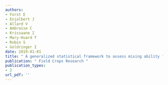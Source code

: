 ```yaml
---
authors: 
- Forst E 
- Enjalbert J 
- Allard V 
- Ambroise C 
- Krissaane I 
- Mary-Huard T 
- Robin S 
- Goldringer I 
date: 2019-01-01
title: " A generalized statistical framework to assess mixing ability from incomplete mixing designs using binary or higher order variety mixtures and application to wheat "
publication: " Field Crops Research "
publication_types:
- 2
url_pdf: ''
---
```

